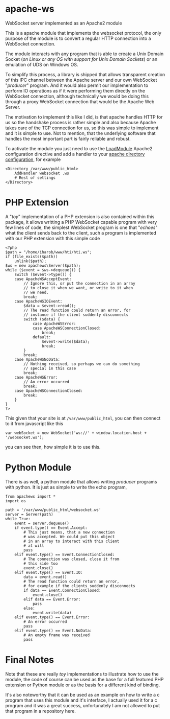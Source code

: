 # apache-ws
WebSocket server implemented as an Apache2 module

This is a apache module that implements the websocket protocol, the only purpose of the module is to convert a regular HTTP connection into a WebSocket connection.

The module interacts with any program that is able to create a Unix Domain Socket (*on Linux or any OS with support for Unix Domain Sockets*) or an emulation of UDS on Windows OS.

To simplify this process, a library is shipped that allows transparent creation of this IPC channel between the Apache server and our own WebSocket "*producer*" program. And it would also permit our implementation to perform IO operations as if it were performing them directly on the WebSocket connection, although technically we would be doing this through a proxy WebSocket connection that would be the Apache Web Server.

The motivation to implement this like I did, is that apache handles HTTP for us so the handshake process is rather simple and also because Apache takes care of the TCP connection for us, so this was simple to implement and it is simple to use. Not to mention, that the underlying software that handles the most important part is fairly reliable and robust.

To activate the module you just need to use the [LoadModule](https://httpd.apache.org/docs/2.4/mod/mod_so.html) Apache2 configuration directive and add a handler to your [apache directory configuration](http://httpd.apache.org/docs/current/mod/core.html#directory), for example

    <Directory /var/www/public_html>
        AddHandler websocket .ws
        # Rest of settings
    </Directory>

# PHP Extension

A "*toy*" implementation of a PHP extension is also contained within this package, it allows writting a PHP WebSocket capable program with very few lines of code, the simplest WebSocket program is one that "*echoes*" what the client sends back to the client, such a program is implemented with our PHP extension with this simple code

	<?php
	$path = "/home/iharob/www/hti/hti.ws";
	if (file_exists($path))
		unlink($path);
	$ws = new apachews\Server($path);
	while ($event = $ws->dequeue()) {
		switch ($event->type()) {
		case ApacheWSAcceptEvent:
			// Ignore this, or put the connection in an array
			// to close it when we want, or write to it when
			// we need.
			break;
		case ApacheWSIOEvent:
			$data = $event->read();
			// The read function could return an error, for
			// instance if the client suddenly disconnects
			switch ($data) {
				case ApacheWSError:
				case ApacheWSConnectionClosed:
					break;
				default:
					$event->write($data);
					break;
			}
			break;
		case ApacheWSNoData:
			// Nothing received, so perhaps we can do something
			// special in this case
			break;
		case ApacheWSError:
			// An error occurred
			break;
		case ApacheWSConnectionClosed:
			break;
		}
	}
	?>

    
This given that your site is at `/var/www/public_html`, you can then connect to it from javascript like this
    
    var webSocket = new WebSocket('ws://' + window.location.host + '/websocket.ws');
    
you can see then, how simple it is to use this.

# Python Module

There is as well, a python module that allows writing *producer* programs with python. It is just as simple to write the echo program,

	from apachews import *
	import os

	path = '/var/www/public_html/websocket.ws'
	server = Server(path)
	while True:
		event = server.dequeue()
		if event.type() == Event.Accept:
			# This just means, that a new connection
			# was accepted. We could put this object
			# in an array to interact with this client
			# at will
			pass
		elif event.type() == Event.ConnectionClosed:
			# The connection was closed, close it from
			# this side too
			event.close()
		elif event.type() == Event.IO:
			data = event.read()
			# The read function could return an error,
			# for example if the clients suddenly disconnects
			if data == Event.ConnectionClosed:
			    event.close()
			elif data == Event.Error:
			    pass
			else:
				event.write(data)
		elif event.type() == Event.Error:
			# An error occurred
			pass
		elif event.type() == Event.NoData:
			# An empty frame was received
			pass

# Final Notes

Note that these are really *toy* implementations to illustrate how to use the module, the code of course can be used as the base for a full featured PHP extension or Python module or as the basis for a different kind of binding.

It's also noteworthy that it can be used as an example on how to write a c program that uses this module and it's interface, I actually used it for a c program and it was a great success, unfortunately I am not allowed to put that program in a repository here.
